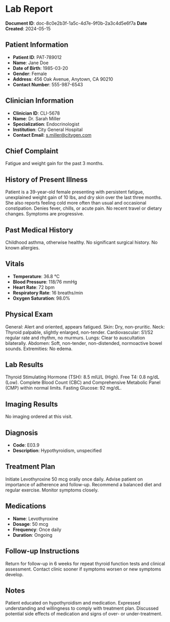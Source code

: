 # Lab Report
**Document ID**: doc-8c0e2b3f-1a5c-4d7e-9f0b-2a3c4d5e6f7a
**Date Created**: 2024-05-15

## Patient Information
*   **Patient ID**: PAT-789012
*   **Name**: Jane Doe
*   **Date of Birth**: 1985-03-20
*   **Gender**: Female
*   **Address**: 456 Oak Avenue, Anytown, CA 90210
*   **Contact Number**: 555-987-6543

## Clinician Information
*   **Clinician ID**: CLI-5678
*   **Name**: Dr. Sarah Miller
*   **Specialization**: Endocrinologist
*   **Institution**: City General Hospital
*   **Contact Email**: s.miller@citygen.com

## Chief Complaint
Fatigue and weight gain for the past 3 months.

## History of Present Illness
Patient is a 39-year-old female presenting with persistent fatigue, unexplained weight gain of 10 lbs, and dry skin over the last three months. She also reports feeling cold more often than usual and occasional constipation. Denies fever, chills, or acute pain. No recent travel or dietary changes. Symptoms are progressive.

## Past Medical History
Childhood asthma, otherwise healthy. No significant surgical history. No known allergies.

## Vitals
*   **Temperature**: 36.8 °C
*   **Blood Pressure**: 118/76 mmHg
*   **Heart Rate**: 72 bpm
*   **Respiratory Rate**: 16 breaths/min
*   **Oxygen Saturation**: 98.0%

## Physical Exam
General: Alert and oriented, appears fatigued. Skin: Dry, non-pruritic. Neck: Thyroid palpable, slightly enlarged, non-tender. Cardiovascular: S1/S2 regular rate and rhythm, no murmurs. Lungs: Clear to auscultation bilaterally. Abdomen: Soft, non-tender, non-distended, normoactive bowel sounds. Extremities: No edema.

## Lab Results
Thyroid Stimulating Hormone (TSH): 8.5 mIU/L (High). Free T4: 0.8 ng/dL (Low). Complete Blood Count (CBC) and Comprehensive Metabolic Panel (CMP) within normal limits. Fasting Glucose: 92 mg/dL.

## Imaging Results
No imaging ordered at this visit.

## Diagnosis
*   **Code**: E03.9
*   **Description**: Hypothyroidism, unspecified

## Treatment Plan
Initiate Levothyroxine 50 mcg orally once daily. Advise patient on importance of adherence and follow-up. Recommend a balanced diet and regular exercise. Monitor symptoms closely.

## Medications
*   **Name**: Levothyroxine
*   **Dosage**: 50 mcg
*   **Frequency**: Once daily
*   **Duration**: Ongoing

## Follow-up Instructions
Return for follow-up in 6 weeks for repeat thyroid function tests and clinical assessment. Contact clinic sooner if symptoms worsen or new symptoms develop.

## Notes
Patient educated on hypothyroidism and medication. Expressed understanding and willingness to comply with treatment plan. Discussed potential side effects of medication and signs of over- or under-treatment.